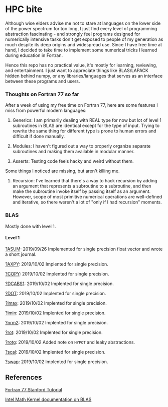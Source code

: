 # HPC bite

Although wise elders advise me not to stare at languages on the lower side of the power spectrum for too long, I just find every level of programming abstraction fascinating - and strongly feel programs designed for numerically intensive tasks don't get exposed to people of my generation as much despite its deep origins and widespread use. Since I have free time at hand, I decided to take time to implement some numerical tricks I learned during education in Fortran.

Hence this repo has no practical value, it's mostly for learning, reviewing, and entertainment. I just want to appreciate things like BLAS/LAPACK hidden behind numpy, or any libraries/languages that serves as an interface between these programs and users.


### Thoughts on Fortran 77 so far

After a week of using my free time on Fortran 77, here are some features I miss from powerful modern languages:

1) Generics: I am primarily dealing with REAL type for now but lot of level 1 subroutines in BLAS are identical except for the type of input. Trying to rewrite the same thing for different type is prone to human errors and difficult if done manually.

2) Modules: I haven't figured out a way to properly organize separate subroutines and making them available in modular manner.

3) Asserts: Testing code feels hacky and weird without them.



Some things I noticed are missing, but aren't killing me.

1) Recursion: I've learned that there's a way to hack recursion by adding an argument that represents a subroutine to a subroutine, and then make the subroutine invoke itself by passing itself as an argument. However, scope of most primitive numerical operations are well-defined and iterative, so there weren't a lot of "only if I had recursion" moments.


### BLAS
Mostly done with level 1.

#### Level 1
[?ASUM](BLAS/l1/asum): 2019/09/26 Implemented for single precision float vector and wrote a short journal.

[?AXPY](BLAS/l1/axpy): 2019/10/02 Implented for single precision.

[?COPY](BLAS/l1/copy): 2019/10/02 Implented for single precision.

[?DCABS1](BLAS/l1/dcabs1): 2019/10/02 Implented for single precision.

[?DOT](BLAS/l1/dot): 2019/10/02 Implented for single precision.

[?imax](BLAS/l1/imax): 2019/10/02 Implented for single precision.

[?imin](BLAS/l1/imin): 2019/10/02 Implented for single precision.

[?nrm2](BLAS/l1/nrm2): 2019/10/02 Implented for single precision.

[?rot](BLAS/l1/rot): 2019/10/02 Implented for single precision.

[?rotg](BLAS/l1/rotg): 2019/10/02 Added note on `HYPOT` and leaky abstractions.

[?scal](BLAS/l1/scal): 2019/10/02 Implented for single precision.

[?swap](BLAS/l1/swap): 2019/10/02 Implented for single precision.

## References

[Fortran 77 Stanford Tutorial](https://web.stanford.edu/class/me200c/tutorial_77/)

[Intel Math Kernel documentation on BLAS](https://software.intel.com/en-us/mkl-developer-reference-fortran-overview)